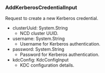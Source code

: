 ### AddKerberosCredentialInput
Request to create a new Kerberos credential.

- clusterUuid: System.String
  - NCD cluster UUID.
- username: System.String
  - Username for Kerberos authentication.
- password: System.String
  - Password for Kerberos authentication.
- kdcConfig: KdcConfigInput
  - KDC configuration details.
